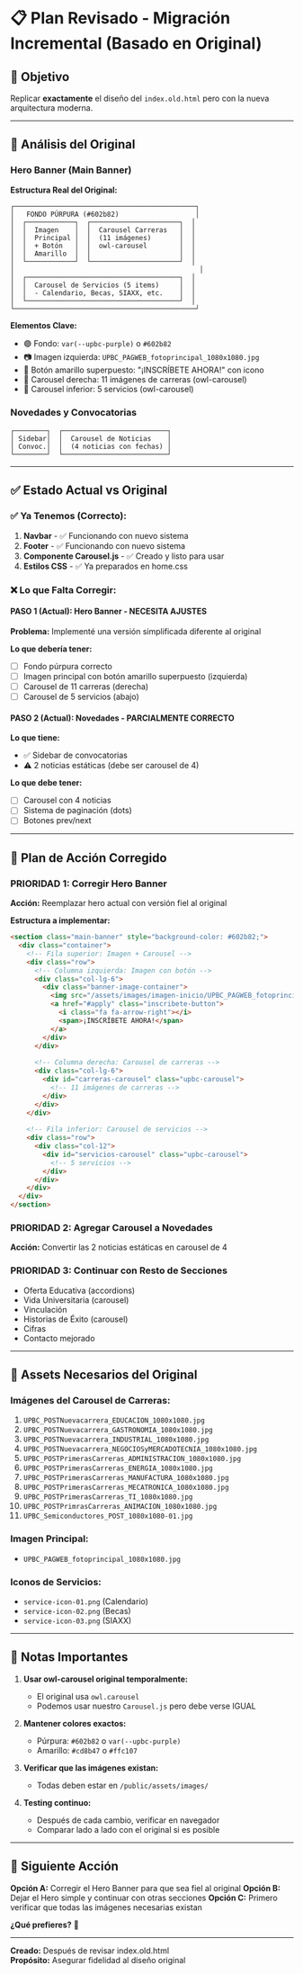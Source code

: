 # 📋 Plan Revisado - Migración Incremental (Basado en Original)

## 🎯 Objetivo
Replicar **exactamente** el diseño del `index.old.html` pero con la nueva arquitectura moderna.

---

## 📸 Análisis del Original

### Hero Banner (Main Banner)
**Estructura Real del Original:**
```
┌─────────────────────────────────────────────┐
│   FONDO PÚRPURA (#602b82)                   │
│  ┌────────────┐  ┌──────────────────────┐  │
│  │  Imagen    │  │  Carousel Carreras   │  │
│  │  Principal │  │  (11 imágenes)       │  │
│  │  + Botón   │  │  owl-carousel        │  │
│  │  Amarillo  │  │                      │  │
│  └────────────┘  └──────────────────────┘  │
│                                              │
│  ┌──────────────────────────────────────┐  │
│  │  Carousel de Servicios (5 items)     │  │
│  │  - Calendario, Becas, SIAXX, etc.    │  │
│  └──────────────────────────────────────┘  │
└─────────────────────────────────────────────┘
```

**Elementos Clave:**
- 🟣 Fondo: `var(--upbc-purple)` o `#602b82`
- 📷 Imagen izquierda: `UPBC_PAGWEB_fotoprincipal_1080x1080.jpg`
- 🔘 Botón amarillo superpuesto: "¡INSCRÍBETE AHORA!" con icono
- 🎠 Carousel derecha: 11 imágenes de carreras (owl-carousel)
- 🎠 Carousel inferior: 5 servicios (owl-carousel)

### Novedades y Convocatorias
```
┌────────┐  ┌──────────────────────────┐
│ Sidebar│  │  Carousel de Noticias    │
│ Convoc.│  │  (4 noticias con fechas) │
└────────┘  └──────────────────────────┘
```

---

## ✅ Estado Actual vs Original

### ✅ Ya Tenemos (Correcto):
1. **Navbar** - ✅ Funcionando con nuevo sistema
2. **Footer** - ✅ Funcionando con nuevo sistema
3. **Componente Carousel.js** - ✅ Creado y listo para usar
4. **Estilos CSS** - ✅ Ya preparados en home.css

### ❌ Lo que Falta Corregir:

#### PASO 1 (Actual): Hero Banner - NECESITA AJUSTES
**Problema:** Implementé una versión simplificada diferente al original

**Lo que debería tener:**
- [ ] Fondo púrpura correcto
- [ ] Imagen principal con botón amarillo superpuesto (izquierda)
- [ ] Carousel de 11 carreras (derecha)  
- [ ] Carousel de 5 servicios (abajo)

#### PASO 2 (Actual): Novedades - PARCIALMENTE CORRECTO
**Lo que tiene:**
- ✅ Sidebar de convocatorias
- ⚠️ 2 noticias estáticas (debe ser carousel de 4)

**Lo que debe tener:**
- [ ] Carousel con 4 noticias
- [ ] Sistema de paginación (dots)
- [ ] Botones prev/next

---

## 🔄 Plan de Acción Corregido

### PRIORIDAD 1: Corregir Hero Banner
**Acción:** Reemplazar hero actual con versión fiel al original

**Estructura a implementar:**
```html
<section class="main-banner" style="background-color: #602b82;">
  <div class="container">
    <!-- Fila superior: Imagen + Carousel -->
    <div class="row">
      <!-- Columna izquierda: Imagen con botón -->
      <div class="col-lg-6">
        <div class="banner-image-container">
          <img src="/assets/images/imagen-inicio/UPBC_PAGWEB_fotoprincipal_1080x1080.jpg">
          <a href="#apply" class="inscribete-button">
            <i class="fa fa-arrow-right"></i>
            <span>¡INSCRÍBETE AHORA!</span>
          </a>
        </div>
      </div>
      
      <!-- Columna derecha: Carousel de carreras -->
      <div class="col-lg-6">
        <div id="carreras-carousel" class="upbc-carousel">
          <!-- 11 imágenes de carreras -->
        </div>
      </div>
    </div>
    
    <!-- Fila inferior: Carousel de servicios -->
    <div class="row">
      <div class="col-12">
        <div id="servicios-carousel" class="upbc-carousel">
          <!-- 5 servicios -->
        </div>
      </div>
    </div>
  </div>
</section>
```

### PRIORIDAD 2: Agregar Carousel a Novedades
**Acción:** Convertir las 2 noticias estáticas en carousel de 4

### PRIORIDAD 3: Continuar con Resto de Secciones
- Oferta Educativa (accordions)
- Vida Universitaria (carousel)
- Vinculación
- Historias de Éxito (carousel)
- Cifras
- Contacto mejorado

---

## 🎨 Assets Necesarios del Original

### Imágenes del Carousel de Carreras:
1. `UPBC_POSTNuevacarrera_EDUCACION_1080x1080.jpg`
2. `UPBC_POSTNuevacarrera_GASTRONOMIA_1080x1080.jpg`
3. `UPBC_POSTNuevacarrera_INDUSTRIAL_1080x1080.jpg`
4. `UPBC_POSTNuevacarrera_NEGOCIOSyMERCADOTECNIA_1080x1080.jpg`
5. `UPBC_POSTPrimerasCarreras_ADMINISTRACION_1080x1080.jpg`
6. `UPBC_POSTPrimerasCarreras_ENERGIA_1080x1080.jpg`
7. `UPBC_POSTPrimerasCarreras_MANUFACTURA_1080x1080.jpg`
8. `UPBC_POSTPrimerasCarreras_MECATRONICA_1080x1080.jpg`
9. `UPBC_POSTPrimerasCarreras_TI_1080x1080.jpg`
10. `UPBC_POSTPrimrasCarreras_ANIMACION_1080x1080.jpg`
11. `UPBC_Semiconductores_POST_1080x1080-01.jpg`

### Imagen Principal:
- `UPBC_PAGWEB_fotoprincipal_1080x1080.jpg`

### Iconos de Servicios:
- `service-icon-01.png` (Calendario)
- `service-icon-02.png` (Becas)
- `service-icon-03.png` (SIAXX)

---

## 📝 Notas Importantes

1. **Usar owl-carousel original temporalmente:**
   - El original usa `owl.carousel`
   - Podemos usar nuestro `Carousel.js` pero debe verse IGUAL

2. **Mantener colores exactos:**
   - Púrpura: `#602b82` o `var(--upbc-purple)`
   - Amarillo: `#cd8b47` o `#ffc107`

3. **Verificar que las imágenes existan:**
   - Todas deben estar en `/public/assets/images/`

4. **Testing continuo:**
   - Después de cada cambio, verificar en navegador
   - Comparar lado a lado con el original si es posible

---

## 🚀 Siguiente Acción

**Opción A:** Corregir el Hero Banner para que sea fiel al original
**Opción B:** Dejar el Hero simple y continuar con otras secciones
**Opción C:** Primero verificar que todas las imágenes necesarias existan

**¿Qué prefieres?** 🤔

---

**Creado:** Después de revisar index.old.html  
**Propósito:** Asegurar fidelidad al diseño original
